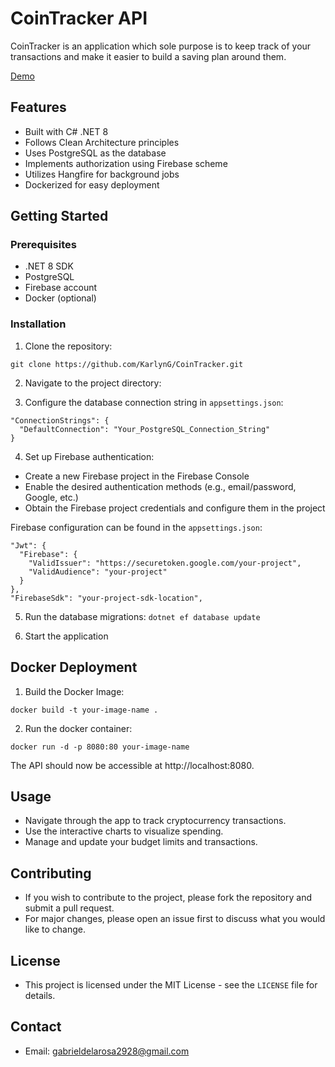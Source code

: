 # CoinTracker API

CoinTracker is an application which sole purpose is to keep track of your transactions and make it easier to build a saving plan around them.

[Demo](https://cointracker-cv4qoa4nrq-uc.a.run.app/)

## Features

- Built with C# .NET 8
- Follows Clean Architecture principles
- Uses PostgreSQL as the database
- Implements authorization using Firebase scheme
- Utilizes Hangfire for background jobs
- Dockerized for easy deployment

## Getting Started

### Prerequisites

- .NET 8 SDK
- PostgreSQL
- Firebase account
- Docker (optional)

### Installation

1. Clone the repository:
```
git clone https://github.com/KarlynG/CoinTracker.git
```
2. Navigate to the project directory:

3. Configure the database connection string in `appsettings.json`:
```
"ConnectionStrings": {
  "DefaultConnection": "Your_PostgreSQL_Connection_String"
}
```
4. Set up Firebase authentication:

- Create a new Firebase project in the Firebase Console
- Enable the desired authentication methods (e.g., email/password, Google, etc.)
- Obtain the Firebase project credentials and configure them in the project

Firebase configuration can be found in the `appsettings.json`:
```
"Jwt": {
  "Firebase": {
    "ValidIssuer": "https://securetoken.google.com/your-project",
    "ValidAudience": "your-project"
  }
},
"FirebaseSdk": "your-project-sdk-location",
```

5. Run the database migrations:
   ```dotnet ef database update```

6. Start the application


## Docker Deployment
1. Build the Docker Image:
```docker
docker build -t your-image-name .
```
2. Run the docker container:
```docker
docker run -d -p 8080:80 your-image-name
```

The API should now be accessible at http://localhost:8080.
## Usage

- Navigate through the app to track cryptocurrency transactions.
- Use the interactive charts to visualize spending.
- Manage and update your budget limits and transactions.

## Contributing

- If you wish to contribute to the project, please fork the repository and submit a pull request.
- For major changes, please open an issue first to discuss what you would like to change.

## License

- This project is licensed under the MIT License - see the `LICENSE` file for details.

## Contact

- Email: gabrieldelarosa2928@gmail.com
